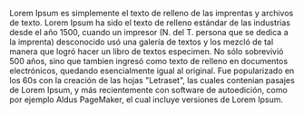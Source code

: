 Lorem Ipsum es simplemente el texto de relleno de las imprentas
y archivos de texto. Lorem Ipsum ha sido el texto de relleno
estándar de las industrias desde el año 1500, cuando un impresor
(N. del T. persona que se dedica a la imprenta) desconocido usó
una galería de textos y los mezcló de tal manera que logró hacer
un libro de textos especimen. No sólo sobrevivió 500 años, sino
que tambien ingresó como texto de relleno en documentos
electrónicos, quedando esencialmente igual al original. Fue
popularizado en los 60s con la creación de las hojas "Letraset",
las cuales contenian pasajes de Lorem Ipsum, y más recientemente
con software de autoedición, como por ejemplo Aldus PageMaker,
el cual incluye versiones de Lorem Ipsum.
